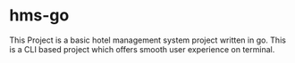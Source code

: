 # hms-go
This Project is a basic hotel management system project written in go. This is a CLI based project which offers smooth user experience on terminal.
